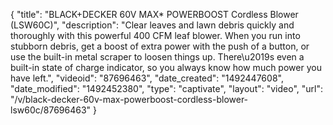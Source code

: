 {
    "title": "BLACK+DECKER 60V MAX* POWERBOOST Cordless Blower (LSW60C)",
    "description": "Clear leaves and lawn debris quickly and thoroughly with this powerful 400 CFM leaf blower. When you run into stubborn debris, get a boost of extra power with the push of a button, or use the built-in metal scraper to loosen things up. There\u2019s even a built-in state of charge indicator, so you always know how much power you have left.",
    "videoid": "87696463",
    "date_created": "1492447608",
    "date_modified": "1492452380",
    "type": "captivate",
    "layout": "video",
    "url": "\/v\/black-decker-60v-max-powerboost-cordless-blower-lsw60c\/87696463"
}
